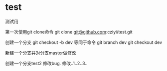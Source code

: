 # test
测试用

第一次使用git clone命令
git clone git@github.com:cziyi/test.git

创建一个分支
git checkout -b dev
等同于命令
git branch dev
git checkout dev

新建一个分支并对分支master做修改

创建一个分支test2
修改bug.
修改..1..2..3..
